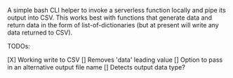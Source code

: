 A simple bash CLI helper to invoke a serverless function locally and pipe its output into CSV. This works best with functions that generate data and return data in the form of list-of-dictionaries (but at present will write any data returned to CSV).

TODOs:

[X] Working write to CSV
[] Removes 'data' leading value
[] Option to pass in an alternative output file name
[] Detects output data type?
